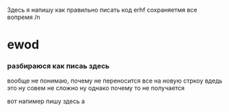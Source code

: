 Здесь я напишу как правильно писать код
erhf
сохраняетмя все вопремя /n
<h1>ewod</h1>
<h3>разбираюся как писаь здесь </h3>

вообще не понимаю, почему не переносится все на новую стркоу вдедь это ну совем не сложно ну однако почему то не получается

вот напимер пишу здесь а 

